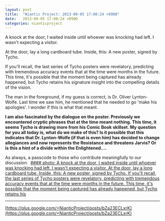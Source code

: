 ```yaml
---
layout: post
title:  "Niantic Project: 2013-09-05 17:00:24 +0900"
date:   2013-09-05 17:00:24 +0900
categories: nianticproject
---
```

A knock at the door, I waited inside until whoever was knocking had left. I wasn't expecting a visitor.

At the door, lay a long cardboard tube. Inside, this: A new poster, signed by Tycho.

If you'll recall, the last series of Tycho posters were revelatory, predicting with tremendous accuracy events that at the time were months in the future. This time, it's possible that the moment being captured has already happened, but Tycho retains his signature insight into the compelling details of the vision.

The man in the foreground, if my guess is correct, is Dr. Oliver Lynton-Wolfe. Last time we saw him, he mentioned that he needed to go 'make his apologies'. I wonder if this is what that meant.

**I am also fascinated by the dialogue on the poster. Previously we encountered cryptic phrases that at the time meant nothing. This time, it seems Tycho is drawing more from his Comic Book skillset. My question for you all today is, what do we make of this? Is it possible that this indicates that Dr. Lynton-Wolfe (if that is even him) has decided to change allegiances and now represents the Resistance and threatens Jarvis? Or is this a hint of a divide within the Enlightened....**

As always, a passcode to those who contribute meaningfully to our discussion. 
[#### photo: A knock at the door, I waited inside until whoever was knocking had left. I wasn't expecting a visitor.
At the door, lay a long cardboard tube. Inside, this: A new poster, signed by Tycho.
If you'll recall, the last series of Tycho posters were revelatory, predicting with tremendous accuracy events that at the time were months in the future. This time, it's possible that the moment being captured has already happened, but Tycho retains his](https://lh3.googleusercontent.com/-uyTK8ryqmd0/Uig6C4g4peI/AAAAAAAAcNM/0jZil0J_HlQgVAH0Oxtrye2kBs1_6bHNwCJoC/w1200-h1800/Threat.jpg "")
- - -
[https://plus.google.com/+NianticProject/posts/bZa23ECLxrK](https://plus.google.com/+NianticProject/posts/bZa23ECLxrK)
